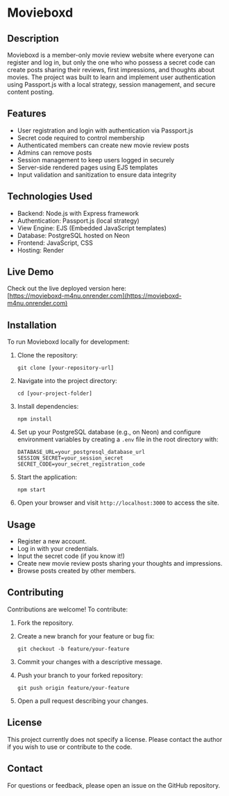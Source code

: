 # Movieboxd

## Description

Movieboxd is a member-only movie review website where everyone can register and log in, but only the one who who possess a secret code can create posts sharing their reviews, first impressions, and thoughts about movies. The project was built to learn and implement user authentication using Passport.js with a local strategy, session management, and secure content posting.

## Features

- User registration and login with authentication via Passport.js
- Secret code required to control membership
- Authenticated members can create new movie review posts
- Admins can remove posts
- Session management to keep users logged in securely
- Server-side rendered pages using EJS templates
- Input validation and sanitization to ensure data integrity

## Technologies Used

- Backend: Node.js with Express framework
- Authentication: Passport.js (local strategy)
- View Engine: EJS (Embedded JavaScript templates)
- Database: PostgreSQL hosted on Neon
- Frontend: JavaScript, CSS
- Hosting: Render

## Live Demo

Check out the live deployed version here:  
[https://movieboxd-m4nu.onrender.com](https://movieboxd-m4nu.onrender.com)

## Installation

To run Movieboxd locally for development:

1. Clone the repository:

    ```
    git clone [your-repository-url]
    ```

2. Navigate into the project directory:

    ```
    cd [your-project-folder]
    ```

3. Install dependencies:

    ```
    npm install
    ```

4. Set up your PostgreSQL database (e.g., on Neon) and configure environment variables by creating a `.env` file in the root directory with:

    ```
    DATABASE_URL=your_postgresql_database_url
    SESSION_SECRET=your_session_secret
    SECRET_CODE=your_secret_registration_code
    ```

5. Start the application:

    ```
    npm start
    ```

6. Open your browser and visit `http://localhost:3000` to access the site.

## Usage

- Register a new account.
- Log in with your credentials.
- Input the secret code (if you know it!)
- Create new movie review posts sharing your thoughts and impressions.
- Browse posts created by other members.

## Contributing

Contributions are welcome! To contribute:

1. Fork the repository.
2. Create a new branch for your feature or bug fix:

    ```
    git checkout -b feature/your-feature
    ```

3. Commit your changes with a descriptive message.
4. Push your branch to your forked repository:

    ```
    git push origin feature/your-feature
    ```

5. Open a pull request describing your changes.

## License

This project currently does not specify a license. Please contact the author if you wish to use or contribute to the code.

## Contact

For questions or feedback, please open an issue on the GitHub repository.

